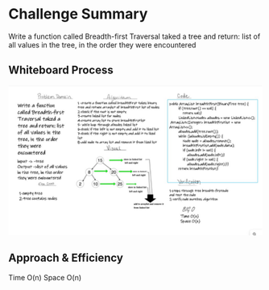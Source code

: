# Challenge Summary
Write a function called Breadth-first Traversal taked a tree and return: list of all values in the tree, in the order they were encountered
## Whiteboard Process
![](1234.jpg)
## Approach & Efficiency
Time O(n)
Space O(n)


